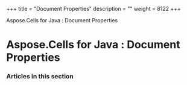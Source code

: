 +++
title = "Document Properties" 
description = "" 
weight = 8122 
+++

Aspose.Cells for Java : Document Properties  

# Aspose.Cells for Java : Document Properties


### Articles in this section

           

 

